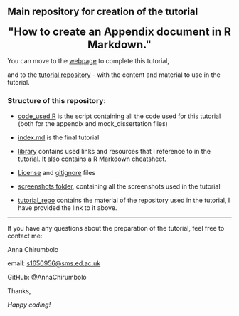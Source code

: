 ## Main repository for creation of the tutorial

<p align="center">
  <b><font size="5">"How to create an Appendix document in R Markdown."</font></b>
</p>

You can move to the [webpage](https://eddatascienceees.github.io/tutorial-assignment-AnnaChirumbolo/) to complete this tutorial,

and to the [tutorial repository](https://github.com/AnnaChirumbolo/tutorial_repo) - with the content and material to use in the tutorial.


### Structure of this repository: 

- [code_used.R](/code_used.R) is the script containing all the code used for this tutorial (both for the appendix and mock_dissertation files)

- [index.md](/index.md) is the final tutorial 

- [library](/library) contains used links and resources that I reference to in the tutorial. It also contains a R Markdown cheatsheet. 

- [License](/LICENSE) and [gitignore](/.gitignore) files

- [screenshots folder](/screenshots), containing all the screenshots used in the tutorial

- [tutorial_repo](/tutorial_repo) contains the material of the repository used in the tutorial, I have provided the link to it above. 

-------

If you have any questions about the preparation of the tutorial, feel free to contact me:

Anna Chirumbolo

email: s1650956@sms.ed.ac.uk

GitHub: @AnnaChirumbolo

Thanks, 

*Happy coding!* 
